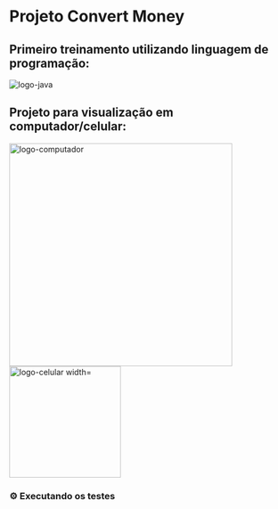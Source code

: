<h1> Projeto Convert Money</h1>
<h2> Primeiro treinamento utilizando linguagem de programação:</h2><img src="https://img.shields.io/badge/JavaScript-F7DF1E?style=for-the-badge&logo=javascript&logoColor=black" alt="logo-java">
<br>
<h2>Projeto para visualização em computador/celular:</h2>
<div>
<img src="https://github.com/diullyevely/Convert-Money/blob/main/assets/logo-computador.jpeg?raw=true" alt="logo-computador" width="400px" >
<img src="https://github.com/diullyevely/Convert-Money/blob/main/assets/logo-celular.jpeg?raw=true" alt="logo-celular width="400px" height="200px">
</div>
<h3> ⚙️ Executando os testes</h3>

